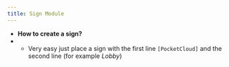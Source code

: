 ```yaml
---
title: Sign Module
---
```


- **How to create a sign?**
- - Very easy just place a sign with the first line ``[PocketCloud]`` and the second line (for example *Lobby*)

